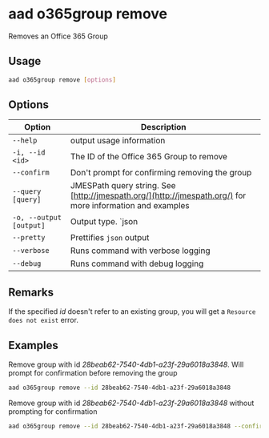 # aad o365group remove

Removes an Office 365 Group

## Usage

```sh
aad o365group remove [options]
```

## Options

Option|Description
------|-----------
`--help`|output usage information
`-i, --id <id>`|The ID of the Office 365 Group to remove
`--confirm`|Don't prompt for confirming removing the group
`--query [query]`|JMESPath query string. See [http://jmespath.org/](http://jmespath.org/) for more information and examples
`-o, --output [output]`|Output type. `json|text`. Default `text`
`--pretty`|Prettifies `json` output
`--verbose`|Runs command with verbose logging
`--debug`|Runs command with debug logging

## Remarks

If the specified _id_ doesn't refer to an existing group, you will get a `Resource does not exist` error.

## Examples

Remove group with id _28beab62-7540-4db1-a23f-29a6018a3848_. Will prompt for confirmation before removing the group

```sh
aad o365group remove --id 28beab62-7540-4db1-a23f-29a6018a3848
```

Remove group with id _28beab62-7540-4db1-a23f-29a6018a3848_ without prompting for confirmation

```sh
aad o365group remove --id 28beab62-7540-4db1-a23f-29a6018a3848 --confirm
```